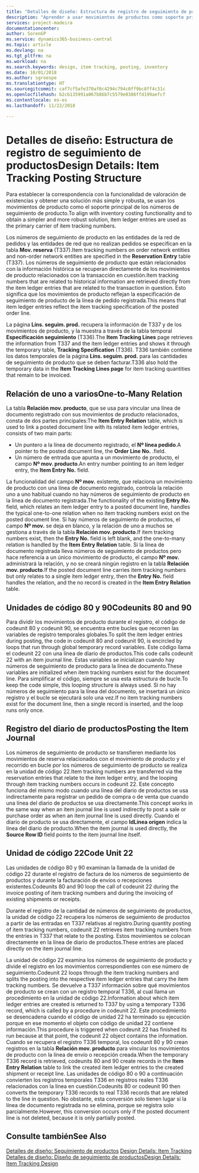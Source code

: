 ```yaml
---
title: "Detalles de diseño: Estructura de registro de seguimiento de productos | Documentos de Microsoft"
description: "Aprender a usar movimientos de productos como soporte principal de los números de seguimiento de producto."
services: project-madeira
documentationcenter: 
author: SorenGP
ms.service: dynamics365-business-central
ms.topic: article
ms.devlang: na
ms.tgt_pltfrm: na
ms.workload: na
ms.search.keywords: design, item tracking, posting, inventory
ms.date: 10/01/2018
ms.author: sgroespe
ms.translationtype: HT
ms.sourcegitcommit: caf7cf5afe370af0c4294c794c0ff9bc8ff4c31c
ms.openlocfilehash: b2cb135991a067b86b7c5579e0386ffd199aefcf
ms.contentlocale: es-es
ms.lasthandoff: 11/22/2018

---
```

# <a name="design-details-item-tracking-posting-structure"></a><span data-ttu-id="28af5-103">Detalles de diseño: Estructura de registro de seguimiento de productos</span><span class="sxs-lookup"><span data-stu-id="28af5-103">Design Details: Item Tracking Posting Structure</span></span>
<span data-ttu-id="28af5-104">Para establecer la correspondencia con la funcionalidad de valoración de existencias y obtener una solución más simple y robusta, se usan los movimientos de producto como el soporte principal de los números de seguimiento de producto.</span><span class="sxs-lookup"><span data-stu-id="28af5-104">To align with inventory costing functionality and to obtain a simpler and more robust solution, item ledger entries are used as the primary carrier of item tracking numbers.</span></span>  
  
<span data-ttu-id="28af5-105">Los números de seguimiento de producto en las entidades de la red de pedidos y las entidades de red que no realizan pedidos se especifican en la tabla **Mov. reserva** (T337).</span><span class="sxs-lookup"><span data-stu-id="28af5-105">Item tracking numbers on order network entities and non-order network entities are specified in the **Reservation Entry** table (T337).</span></span> <span data-ttu-id="28af5-106">Los números de seguimiento de producto que están relacionados con la información histórica se recuperan directamente de los movimientos de producto relacionados con la transacción en cuestión.</span><span class="sxs-lookup"><span data-stu-id="28af5-106">Item tracking numbers that are related to historical information are retrieved directly from the item ledger entries that are related to the transaction in question.</span></span> <span data-ttu-id="28af5-107">Esto significa que los movimientos de producto reflejan la especificación de seguimiento de producto de la línea de pedido registrada.</span><span class="sxs-lookup"><span data-stu-id="28af5-107">This means that item ledger entries reflect the item tracking specification of the posted order line.</span></span>  
  
<span data-ttu-id="28af5-108">La página **Líns. seguim. prod.** recupera la información de T337 y de los movimientos de producto, y la muestra a través de la tabla temporal **Especificación seguimiento** (T336).</span><span class="sxs-lookup"><span data-stu-id="28af5-108">The **Item Tracking Lines** page retrieves the information from T337 and the item ledger entries and shows it through the temporary table, **Tracking Specification** (T336).</span></span> <span data-ttu-id="28af5-109">T336 también contiene los datos temporales de la página **Líns. seguim. prod.** para las cantidades de seguimiento de producto que se deben facturar.</span><span class="sxs-lookup"><span data-stu-id="28af5-109">T336 also hold the temporary data in the **Item Tracking Lines page** for item tracking quantities that remain to be invoiced.</span></span>  
  
## <a name="one-to-many-relation"></a><span data-ttu-id="28af5-110">Relación de uno a varios</span><span class="sxs-lookup"><span data-stu-id="28af5-110">One-to-Many Relation</span></span>  
<span data-ttu-id="28af5-111">La tabla **Relación mov. producto**, que se usa para vincular una línea de documento registrado con sus movimientos de producto relacionados, consta de dos partes principales:</span><span class="sxs-lookup"><span data-stu-id="28af5-111">The **Item Entry Relation** table, which is used to link a posted document line with its related item ledger entries, consists of two main parts:</span></span>  
  
* <span data-ttu-id="28af5-112">Un puntero a la línea de documento registrado, el **Nº línea pedido**.</span><span class="sxs-lookup"><span data-stu-id="28af5-112">A pointer to the posted document line, the **Order Line No.**</span></span> <span data-ttu-id="28af5-113">.</span><span class="sxs-lookup"><span data-stu-id="28af5-113">field.</span></span>  
* <span data-ttu-id="28af5-114">Un número de entrada que apunta a un movimiento de producto, el campo **Nº mov. producto**.</span><span class="sxs-lookup"><span data-stu-id="28af5-114">An entry number pointing to an item ledger entry, the **Item Entry No.** field.</span></span>  
  
<span data-ttu-id="28af5-115">La funcionalidad del campo **Nº mov.** existente, que relaciona un movimiento de producto con una línea de documento registrado, controla la relación uno a uno habitual cuando no hay números de seguimiento de producto en la línea de documento registrada.</span><span class="sxs-lookup"><span data-stu-id="28af5-115">The functionality of the existing **Entry No.** field, which relates an item ledger entry to a posted document line, handles the typical one-to-one relation when no item tracking numbers exist on the posted document line.</span></span> <span data-ttu-id="28af5-116">Si hay números de seguimiento de productos, el campo **Nº mov.** se deja en blanco, y la relación de uno a muchos se gestiona a través de la tabla **Relación mov. producto**.</span><span class="sxs-lookup"><span data-stu-id="28af5-116">If item tracking numbers exist, then the **Entry No.** field is left blank, and the one-to-many relation is handled by the **Item Entry Relation** table.</span></span> <span data-ttu-id="28af5-117">Si la línea de documento registrada lleva números de seguimiento de productos pero hace referencia a un único movimiento de producto, el campo **Nº mov.** administrará la relación, y no se creará ningún registro en la tabla **Relación mov. producto**.</span><span class="sxs-lookup"><span data-stu-id="28af5-117">If the posted document line carries item tracking numbers but only relates to a single item ledger entry, then the **Entry No.** field handles the relation, and the no record is created in the **Item Entry Relation** table.</span></span>  
  
## <a name="codeunits-80-and-90"></a><span data-ttu-id="28af5-118">Unidades de código 80 y 90</span><span class="sxs-lookup"><span data-stu-id="28af5-118">Codeunits 80 and 90</span></span>  
<span data-ttu-id="28af5-119">Para dividir los movimientos de producto durante el registro, el código de codeunit 80 y codeunit 90, se encuentra entre bucles que recorren las variables de registro temporales globales.</span><span class="sxs-lookup"><span data-stu-id="28af5-119">To split the item ledger entries during posting, the code in codeunit 80 and codeunit 90, is encircled by loops that run through global temporary record variables.</span></span> <span data-ttu-id="28af5-120">Este código llama el codeunit 22 con una línea de diario de productos.</span><span class="sxs-lookup"><span data-stu-id="28af5-120">This code calls codeunit 22 with an item journal line.</span></span> <span data-ttu-id="28af5-121">Estas variables se inicializan cuando hay números de seguimiento de producto para la línea de documento.</span><span class="sxs-lookup"><span data-stu-id="28af5-121">These variables are initialized when item tracking numbers exist for the document line.</span></span> <span data-ttu-id="28af5-122">Para simplificar el código, siempre se usa esta estructura de bucle.</span><span class="sxs-lookup"><span data-stu-id="28af5-122">To keep the code simple, this looping structure is always used.</span></span> <span data-ttu-id="28af5-123">Si no hay números de seguimiento para la línea del documento, se insertará un único registro y el bucle se ejecutará solo una vez.</span><span class="sxs-lookup"><span data-stu-id="28af5-123">If no item tracking numbers exist for the document line, then a single record is inserted, and the loop runs only once.</span></span>  
  
## <a name="posting-the-item-journal"></a><span data-ttu-id="28af5-124">Registro del diario de productos</span><span class="sxs-lookup"><span data-stu-id="28af5-124">Posting the Item Journal</span></span>  
<span data-ttu-id="28af5-125">Los números de seguimiento de producto se transfieren mediante los movimientos de reserva relacionados con el movimiento de producto y el recorrido en bucle por los números de seguimiento de producto se realiza en la unidad de código 22.</span><span class="sxs-lookup"><span data-stu-id="28af5-125">Item tracking numbers are transferred via the reservation entries that relate to the item ledger entry, and the looping through item tracking numbers occurs in codeunit 22.</span></span> <span data-ttu-id="28af5-126">Este concepto funciona del mismo modo cuando una línea del diario de productos se usa indirectamente para registrar un pedido de compra o de venta que cuando una línea del diario de productos se usa directamente.</span><span class="sxs-lookup"><span data-stu-id="28af5-126">This concept works in the same way when an item journal line is used indirectly to post a sale or purchase order as when an item journal line is used directly.</span></span> <span data-ttu-id="28af5-127">Cuando el diario de producto se usa directamente, el campo **IdLínea origen** indica la línea del diario de producto.</span><span class="sxs-lookup"><span data-stu-id="28af5-127">When the item journal is used directly, the **Source Row ID** field points to the item journal line itself.</span></span>  
  
## <a name="code-unit-22"></a><span data-ttu-id="28af5-128">Unidad de código 22</span><span class="sxs-lookup"><span data-stu-id="28af5-128">Code Unit 22</span></span>  
<span data-ttu-id="28af5-129">Las unidades de código 80 y 90 examinan la llamada de la unidad de código 22 durante el registro de factura de los números de seguimiento de productos y durante la facturación de envíos o recepciones existentes.</span><span class="sxs-lookup"><span data-stu-id="28af5-129">Codeunits 80 and 90 loop the call of codeunit 22 during the invoice posting of item tracking numbers and during the invoicing of existing shipments or receipts.</span></span>  
  
<span data-ttu-id="28af5-130">Durante el registro de la cantidad de números de seguimiento de productos, la unidad de código 22 recupera los números de seguimiento de productos a partir de las entradas en T337 relativas al registro.</span><span class="sxs-lookup"><span data-stu-id="28af5-130">During quantity posting of item tracking numbers, codeunit 22 retrieves item tracking numbers from the entries in T337 that relate to the posting.</span></span> <span data-ttu-id="28af5-131">Estos movimientos se colocan directamente en la línea de diario de productos.</span><span class="sxs-lookup"><span data-stu-id="28af5-131">These entries are placed directly on the item journal line.</span></span>  
  
<span data-ttu-id="28af5-132">La unidad de código 22 examina los números de seguimiento de producto y divide el registro en los movimientos correspondientes con ese número de seguimiento.</span><span class="sxs-lookup"><span data-stu-id="28af5-132">Codeunit 22 loops through the item tracking numbers and splits the posting into the respective item ledger entries that carry the item tracking numbers.</span></span> <span data-ttu-id="28af5-133">Se devuelve a T337 información sobre qué movimientos de producto se crean con un registro temporal T336, al cual llama un procedimiento en la unidad de código 22.</span><span class="sxs-lookup"><span data-stu-id="28af5-133">Information about which item ledger entries are created is returned to T337 by using a temporary T336 record, which is called by a procedure in codeunit 22.</span></span> <span data-ttu-id="28af5-134">Este procedimiento se desencadena cuando el código de unidad 22 ha terminado su ejecución porque en ese momento el objeto con código de unidad 22 contiene información.</span><span class="sxs-lookup"><span data-stu-id="28af5-134">This procedure is triggered when codeunit 22 has finished its run because at that point, the codeunit 22 object contains the information.</span></span> <span data-ttu-id="28af5-135">Cuando se recupera el registro T336 temporal, los codeunit 80 y 90 crean registros en la tabla **Relación mov. producto** para vincular los movimientos de producto con la línea de envío o recepción creada.</span><span class="sxs-lookup"><span data-stu-id="28af5-135">When the temporary T336 record is retrieved, codeunits 80 and 90 create records in the **Item Entry Relation** table to link the created item ledger entries to the created shipment or receipt line.</span></span> <span data-ttu-id="28af5-136">Las unidades de código 80 o 90 a continuación convierten los registros temporales T336 en registros reales T336 relacionados con la línea en cuestión.</span><span class="sxs-lookup"><span data-stu-id="28af5-136">Codeunits 80 or codeunit 90 then converts the temporary T336 records to real T336 records that are related to the line in question.</span></span> <span data-ttu-id="28af5-137">No obstante, esta conversión solo tienen lugar si la línea de documento registrada no se elimina, porque se registra solo parcialmente.</span><span class="sxs-lookup"><span data-stu-id="28af5-137">However, this conversion occurs only if the posted document line is not deleted, because it is only partially posted.</span></span>  
  
## <a name="see-also"></a><span data-ttu-id="28af5-138">Consulte también</span><span class="sxs-lookup"><span data-stu-id="28af5-138">See Also</span></span>  
<span data-ttu-id="28af5-139">[Detalles de diseño: Seguimiento de productos](design-details-item-tracking.md) </span><span class="sxs-lookup"><span data-stu-id="28af5-139">[Design Details: Item Tracking](design-details-item-tracking.md) </span></span>  
[<span data-ttu-id="28af5-140">Detalles de diseño: Diseño de seguimiento de productos</span><span class="sxs-lookup"><span data-stu-id="28af5-140">Design Details: Item Tracking Design</span></span>](design-details-item-tracking-design.md)
